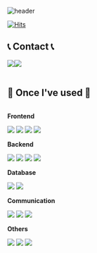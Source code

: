 ![header](https://capsule-render.vercel.app/api?type=venom&text=Welcome%20👋&animation=scaleIn&fontSize=80&height=180&desc=byeongmin-kwak's%20GitHub&descAlignY=80&descAlign=61)

[![Hits](https://hits.seeyoufarm.com/api/count/incr/badge.svg?url=https%3A%2F%2Fgithub.com%2Fbyeongmin-kwak&count_bg=%2379C83D&title_bg=%23555555&icon=&icon_color=%23E7E7E7&title=GitHub&edge_flat=false)](https://hits.seeyoufarm.com)          

## 📞 Contact 📞
<div style="display:flex; flex-direction:row;">
    <a href="mailto:kbm123123123123@gmail.com">
        <img src="https://img.shields.io/badge/Gmail-EA4335?style=flat-squre&logo=Gmail&logoColor=white"> 
    <a href="https://www.instagram.com/byeongmin_kwak/">
        <img src="https://img.shields.io/badge/Instagram-E4405F?style=flat-squre&logo=Instagram&logoColor=white"> 
    </a>
</div><br>

## 🔨 Once I've used 🔨
<div style="display:flex; flex-direction:column; align-items:flex-start;">
    <!-- Frontend -->
    <p><strong>Frontend</strong></p>
    <div>
        <img src="https://img.shields.io/badge/html5-E34F26?style=flat-square&logo=html5&logoColor=white"> 
        <img src="https://img.shields.io/badge/css-1572B6?style=flat-square&logo=css3&logoColor=white"> 
        <img src="https://img.shields.io/badge/javascript-F7DF1E?style=flat-square&logo=javascript&logoColor=black">
        <img src="https://img.shields.io/badge/React-61DAFB?style=flat-square&logo=react&logoColor=black">
    </div>
    <!-- Backend -->
    <p><strong>Backend</strong></p>
    <div>
        <img src="https://img.shields.io/badge/Java-007396?style=flat-squre&logo=Java&logoColor=white"> 
        <img src="https://img.shields.io/badge/Spring-6DB33F?style=flat-squre&logo=spring&logoColor=white">
        <img src="https://img.shields.io/badge/Spring Boot-6DB33F?style=flat-squre&logo=spring boot&logoColor=white">
        <img src="https://img.shields.io/badge/Node.js-339933?style=flat-squre&logo=node.js&logoColor=white">
    </div>
    <!-- Database -->
    <p><strong>Database</strong></p>
    <div>
        <img src="https://img.shields.io/badge/mysql-4479A1?style=flat-squre&logo=mysql&logoColor=white">
        <img src="https://img.shields.io/badge/MongoDB-47A248?style=flat-squre&logo=mongodb&logoColor=white"> 
    </div>
    <!-- Communication -->
    <p><strong>Communication</strong></p>
    <div>
        <img src="https://img.shields.io/badge/Notion-000000?style=flat-square&logo=notion&logoColor=white">
        <img src="https://img.shields.io/badge/Figma-F24E1E?style=flat-square&logo=figma&logoColor=white">
        <img src="https://img.shields.io/badge/Jira-0052CC?style=flat-square&logo=jira&logoColor=white">
    </div>
    <!-- Others -->
    <p><strong>Others</strong></p>
    <div>
        <img src="https://img.shields.io/badge/c++-00599C?style=flat-square&logo=c%2B%2B&logoColor=white"> 
        <img src="https://img.shields.io/badge/python-3776AB?style=flat-square&logo=python&logoColor=white">
        <img src="https://img.shields.io/badge/Arduino-00878F?style=flat-square&logo=arduino&logoColor=white">
    </div><br>
</div>
